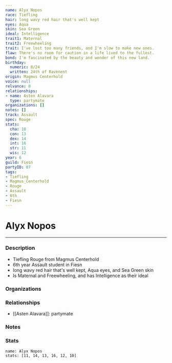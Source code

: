 ```yaml
---
name: Alyx Nopos
race: Tiefling
hair: long wavy red hair that's well kept
eyes: Aqua
skin: Sea Green
ideal: Intelligence
trait1: Maternal
trait2: Freewheeling
trait: I've lost too many friends, and I'm slow to make new ones.
flaw: There's no room for caution in a life lived to the fullest.
bond: I'm fascinated by the beauty and wonder of this new land.
birthday:
  numeric: 8/24
  written: 24th of Ravenent
origin: Magmus Centerhold
voice: null
relvance: 0
relationships:
- name: Asten Alavara
  type: partymate
organizations: []
notes: []
track: Assault
spec: Rouge
stats:
  cha: 10
  con: 13
  dex: 14
  int: 16
  str: 11
  wis: 12
year: 6
guild: Fiesn
partyID: 87
tags:
- Tiefling
- Magmus_Centerhold
- Rouge
- Assault
- 6th
- Fiesn
---
```

# Alyx Nopos
---
### Description
- Tiefling Rouge from Magmus Centerhold
- 6th year Assault student in Fiesn
- long wavy red hair that's well kept, Aqua eyes, and Sea Green skin
- Is Maternal and Freewheeling, and has Intelligence as their ideal

### Organizations

### Relationships
- [[Asten Alavara]]: partymate

### Notes

### Stats
```statblock
name: Alyx Nopos
stats: [11, 14, 13, 16, 12, 10]
```